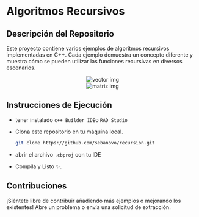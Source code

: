 # Algoritmos Recursivos

## Descripción del Repositorio

Este proyecto contiene varios ejemplos de algoritmos recursivos implementadas en C++. Cada
ejemplo demuestra un concepto diferente y muestra cómo se pueden utilizar las funciones
recursivas en diversos escenarios.

<div align="center">
<img src="https://ibb.co/M5qgK4M" alt="vector img"></img>
</div>

<div align="center">
<img src="https://ibb.co/dGY2DYj" alt="matriz img"></img>
</div>

## Instrucciones de Ejecución

- tener instalado `c++ Builder IDE`o `RAD Studio`

- Clona este repositorio en tu máquina local.

  ```bash
  git clone https://github.com/sebanovo/recursion.git
  ```

- abrir el archivo `.cbproj` con tu IDE

- Compila y Listo ✨.

## Contribuciones

¡Siéntete libre de contribuir añadiendo más ejemplos o mejorando los existentes! Abre un
problema o envía una solicitud de extracción.
